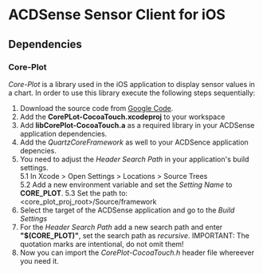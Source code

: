 ACDSense Sensor Client for iOS
========

## Dependencies ##
### Core-Plot ###
*Core-Plot* is a library used in the iOS application to display sensor values in a chart.
In order to use this library execute the following steps sequentially:  
1. Download the source code from [Google Code](https://code.google.com/p/core-plot/).  
2. Add the **CorePLot-CocoaTouch.xcodeproj** to your workspace  
3. Add **libCorePlot-CocoaTouch.a** as a required library in your ACDSense application dependencies.  
4. Add the *QuartzCoreFramework* as well to your ACDSence application depencies.  
5. You need to adjust the *Header Search Path* in your application's build settings.  
5.1 In Xcode > Open Settings > Locations > Source Trees  
5.2 Add a new environment variable and set the *Setting Name* to **CORE_PLOT**.
5.3 Set the path to: <core_plot_proj_root>/Source/framework  
6. Select the target of the ACDSense application and go to the *Build Settings*
7. For the *Header Search Path* add a new search path and enter **"$(CORE_PLOT)"**, set the search path as *recursive*. IMPORTANT: The quotation marks are intentional, do not omit them!
8. Now you can import the *CorePlot-CocoaTouch.h* header file whereever you need it.